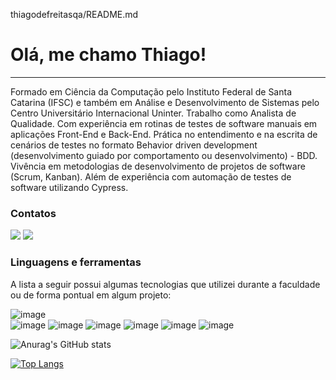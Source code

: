 thiagodefreitasqa/README.md
# Olá, me chamo Thiago!
___

Formado em Ciência da Computação pelo Instituto Federal de Santa Catarina (IFSC) e também em Análise e Desenvolvimento de Sistemas pelo Centro Universitário Internacional Uninter. Trabalho como Analista de Qualidade.  Com experiência em rotinas de testes de software manuais em aplicações Front-End e Back-End. Prática no entendimento e na escrita de cenários de testes no formato Behavior driven development (desenvolvimento guiado por comportamento ou desenvolvimento) - BDD. Vivência em metodologias de desenvolvimento de projetos de software (Scrum, Kanban). Além de experiência com automação de testes de software utilizando Cypress.


### Contatos

<p align="center">

<a href="https://www.linkedin.com/in/thiagodefreitasqa/" target="_blank"><img src="https://img.shields.io/badge/LinkedIn-0077B5?style=for-the-badge&logo=linkedin&logoColor=white"></a> <a href="https://www.instagram.com/thiagogarciafreitas/" target="_blank"><img src="https://img.shields.io/badge/Instagram-E4405F?style=for-the-badge&logo=instagram&logoColor=white"></a>
</p>

### Linguagens e ferramentas

A lista a seguir possui algumas tecnologias que utilizei durante a faculdade ou de forma pontual em algum projeto:

<p align="center">

![image](https://img.shields.io/badge/VSCode-430098?style=for-the-badge&logo=heroku&logoColor=white)  
![image](https://img.shields.io/badge/Cypress-430048?style=for-the-badge&logo=heroku&logoColor=white)
![image](https://img.shields.io/badge/JavaScript-323330?style=for-the-badge&logo=javascript&logoColor=F7DF1E) 
![image](https://img.shields.io/badge/PHP-777BB4?style=for-the-badge&logo=php&logoColor=white) 
![image](https://img.shields.io/badge/Laravel-FF2D20?style=for-the-badge&logo=laravel&logoColor=white)
![image](https://img.shields.io/badge/Bootstrap-563D7C?style=for-the-badge&logo=bootstrap&logoColor=white)
![image](https://img.shields.io/badge/MySQL-00000F?style=for-the-badge&logo=mysql&logoColor=white)
  
![Anurag's GitHub stats](https://github-readme-stats.vercel.app/api?username=thiagodefreitasqa&theme=graywhite&count_private=true&hide=contribs&hide_border=true)

[![Top Langs](https://github-readme-stats.vercel.app/api/top-langs/?username=thiagodefreitasqa&layout=compact&hide=html,css,JavaScript,Batchfile,ApacheConf)](https://github.com/thiagodefreitasqa)
